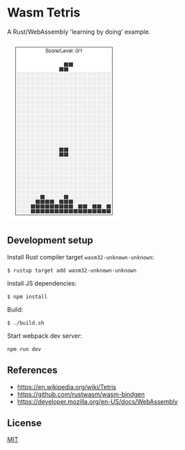 # Wasm Tetris

A Rust/WebAssembly 'learning by doing' example.

![Snapshot](/snapshot.png)

## Development setup

Install Rust compiler target `wasm32-unknown-unknown`:

```
$ rustup target add wasm32-unknown-unknown
```

Install JS dependencies:

```
$ npm install
```

Build:

```
$ ./build.sh
```

Start webpack dev server:

```
npm run dev
```

## References

- https://en.wikipedia.org/wiki/Tetris
- https://github.com/rustwasm/wasm-bindgen
- https://developer.mozilla.org/en-US/docs/WebAssembly

## License

[MIT](http://opensource.org/licenses/MIT)
